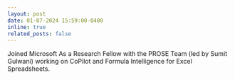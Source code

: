 ```yaml
---
layout: post
date: 01-07-2024 15:59:00-0400
inline: true
related_posts: false
---
```


Joined Microsoft As a Research Fellow with the PROSE Team (led by Sumit Gulwani) working on CoPilot and Formula Intelligence for Excel Spreadsheets.